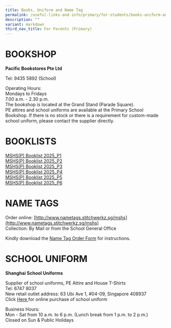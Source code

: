 ```yaml
---
title: Books, Uniform and Name Tag
permalink: /useful-links-and-info/primary/for-students/books-uniform-and-name-tags/
description: ""
variant: markdown
third_nav_title: For Parents (Primary)
---
```

# BOOKSHOP

**Pacific Bookstores Pte Ltd**

Tel: 9435 5892 (School)<br>

  

Operating Hours:<br>
Mondays to Fridays<br>
7.00 a.m. - 2.30 p.m.&nbsp;<br>
The bookshop is located at the Grand Stand (Parade Square).&nbsp;<br>
PE attires and school uniforms are available at the Primary School Bookshop. If there is no stock or there is a requirement for custom-made school uniform, please contact the supplier directly.

# BOOKLISTS

[MSHS(P) Booklist 2025_P1](/files/MSHS_P__Booklist_2025_P1.pdf)<br>
[MSHS(P) Booklist 2025_P2](/files/MSHS_P__Booklist_2025_P2.pdf)<br>
[MSHS(P) Booklist 2025_P3](/files/MSHS_P__Booklist_2025_P3.pdf)<br>
[MSHS(P) Booklist 2025_P4](/files/MSHS_P__Booklist_2025_P4.pdf)<br>
[MSHS(P) Booklist 2025_P5](/files/MSHS_P__Booklist_2025_P5.pdf)<br>
[MSHS(P) Booklist 2025_P6](/files/MSHS_P__Booklist_2025__P6.pdf)

# NAME TAGS

Order online: [http://www.nametags.stitchwerkz.sg/mshs](http://www.nametags.stitchwerkz.sg/mshs) <br>
Collection: By Mail or from the School General Office

Kindly download the [Name Tag Order Form](/files/Name_tag_Order_Form.pdf) for instructions.

# SCHOOL UNIFORM

**Shanghai School Uniforms**

Supplier of school uniforms, PE Attire and House T-Shirts<br>
Tel: 6747 8037<br>
New retail outlet address: 63 Ubi Ave 1, #04-09, Singapore 408937<br>
Click [Here ](https://shop.shanghai-uniforms.com/product-category/maris-stella-high-primary/) for online purchase of school uniform
  

Business Hours:<br>
Mon - Sat from 10 a.m. to 6 p.m. (Lunch break from 1 p.m. to 2 p.m.)<br>
Closed on Sun &amp; Public Holidays<br>